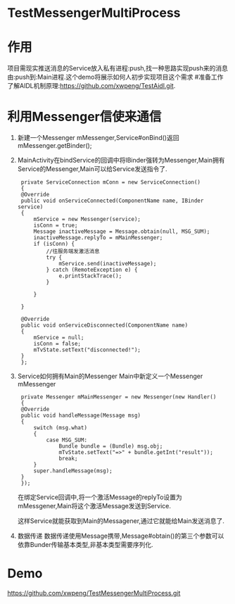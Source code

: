 # TestMessengerMultiProcess
# 作用
项目需现实推送消息的Service放入私有进程:push,找一种思路实现push来的消息由:push到:Main进程.这个demo将展示如何人初步实现项目这个需求
#准备工作
了解AIDL机制原理:https://github.com/xwpeng/TestAidl.git.
# 利用Messenger信使来通信
1. 新建一个Messenger mMessenger,Service#onBind()返回mMessenger.getBinder();
2. MainActivity在bindService的回调中将IBinder强转为Messenger,Main拥有Service的Messenger,Main可以给Service发送指令了.
  
        private ServiceConnection mConn = new ServiceConnection()
        {
        @Override
        public void onServiceConnected(ComponentName name, IBinder service)
        {
            mService = new Messenger(service);
            isConn = true;
            Message inactiveMessage = Message.obtain(null, MSG_SUM);
            inactiveMessage.replyTo = mMainMessenger;
            if (isConn) {
                //往服务端发激活消息
                try {
                    mService.send(inactiveMessage);
                } catch (RemoteException e) {
                    e.printStackTrace();
                }

            }

        }

        @Override
        public void onServiceDisconnected(ComponentName name)
        {
            mService = null;
            isConn = false;
            mTvState.setText("disconnected!");
        }
        };

3. Service如何拥有Main的Messenger
   Main中新定义一个Messenger mMessenger

        private Messenger mMainMessenger = new Messenger(new Handler()
        {
        @Override
        public void handleMessage(Message msg)
        {
            switch (msg.what)
            {
                case MSG_SUM:
                    Bundle bundle = (Bundle) msg.obj;
                    mTvState.setText("=>" + bundle.getInt("result"));
                    break;
            }
            super.handleMessage(msg);
        }
        });

    在绑定Service回调中,将一个激活Message的replyTo设置为mMessgener,Main将这个激活Message发送到Service.

    这样Service就能获取到Main的Messagener,通过它就能给Main发送消息了.

4. 数据传递
   数据传递使用Message携带,Message#obtain()的第三个参数可以依靠Bunder传输基本类型,非基本类型需要序列化.
# Demo
  https://github.com/xwpeng/TestMessengerMultiProcess.git
